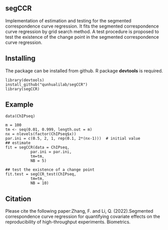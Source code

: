 ## segCCR
Implementation of estimation and testing for the segmented correspondence curve regression. It fits the segmented correspondence curve regression by grid search method. A test procedure is proposed to test the existence of the change point in the segmented correspondence curve regression.

## Installing
The package can be installed from github. R package **devtools** is required.

```
library(devtools)
install_github("qunhualilab/segCCR")
library(segCCR)
```

## Example

```
data(ChIPseq)

m = 100
tm <- seq(0.01, 0.999, length.out = m)
nx = nlevels(factor(ChIPseq$x))
par.ini = c(0.5, 2, 1, rep(0.1, 2*(nx-1)))  # initial value
## estimate
fit = segCCR(data = ChIPseq,
           par.ini = par.ini,
           tm=tm,
           NB = 5)      

## test the existence of a change point
fit.test = segCCR_test(ChIPseq,
           tm=tm,
           NB = 10)
```

## Citation

Please cite the following paper:Zhang, F. and Li, Q. (2022).Segmented correspondence curve regression for quantifying
covariate effects on the reproducibility of high-throughput experiments. Biometrics. 
